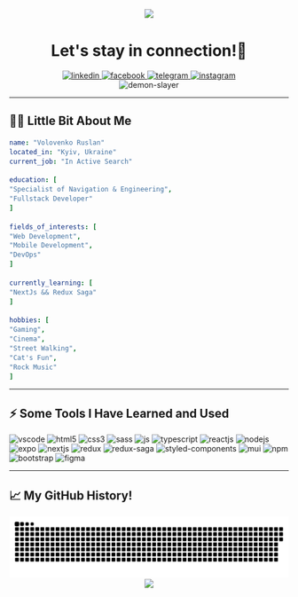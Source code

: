 <div align="center">
<img src="https://capsule-render.vercel.app/api?type=waving&color=gradient&height=100&text=Hi%20There!&animation=fadeIn&section=header"/>
<h1>Let's stay in connection!💬</h1>
</div>

<div align="center">
<a href="https://www.linkedin.com/in/vokoloven/">
  <img height="50" src="https://user-images.githubusercontent.com/48805990/231769385-7dcc8bdf-c422-4f69-962c-76dd1e027cd6.png" alt="linkedin"/>
</a>
<a href="https://www.facebook.com/ruslan.volovenko/">
  <img height="50" src="https://user-images.githubusercontent.com/48805990/231770930-bb7ce785-2858-40e0-b798-994ab60b8f20.png" alt="facebook"/>
</a>
  <a href="https://t.me/vokoloven">
  <img height="50" src="https://user-images.githubusercontent.com/48805990/231772072-62d14c21-7797-4957-a8c6-e76bb805cd98.png" alt="telegram"/>
</a>
    <a href="https://www.instagram.com/vokoloven/">
  <img height="50" src="https://user-images.githubusercontent.com/48805990/231772749-03e95ab0-d564-46c3-be53-da252beb2ee1.png" alt="instagram"/>
</a>
</div>
<div align="center">
  <img src="https://user-images.githubusercontent.com/48805990/231774886-7046bdaa-f7a7-478f-bb05-66202cf75ab4.gif" alt="demon-slayer"/>
</div>

---
<h2>👩‍💻&nbsp;Little Bit About Me</h2>

```yaml
name: "Volovenko Ruslan"
located_in: "Kyiv, Ukraine"
current_job: "In Active Search"

education: [
"Specialist of Navigation & Engineering",
"Fullstack Developer"
]

fields_of_interests: [
"Web Development",
"Mobile Development",
"DevOps"
]

currently_learning: [
"NextJs && Redux Saga"
]

hobbies: [
"Gaming", 
"Cinema", 
"Street Walking", 
"Cat's Fun", 
"Rock Music"
]
```
---
<h2>⚡&nbsp;Some Tools I Have Learned and Used</h2>

<div align="left">
<img height="50" src="https://user-images.githubusercontent.com/48805990/231803323-a14030f6-1b89-42c8-b18d-abbfdcde1a60.png" alt="vscode"/>
<img height="50" src="https://user-images.githubusercontent.com/48805990/231800613-4481a052-f57d-4731-aa42-45be962ccf61.png" alt="html5"/>
<img height="50" src="https://user-images.githubusercontent.com/48805990/231801114-05079da5-b7c5-42f7-adb4-7fe2f5bd9105.png" alt="css3"/>
<img height="50" src="https://user-images.githubusercontent.com/48805990/231812391-d7d1c072-9049-4777-a8ee-738fdc2e68f0.svg" alt="sass"/>
<img height="50" src="https://user-images.githubusercontent.com/48805990/231813232-84230f45-4165-46c2-958e-b85f9d259b31.png" alt="js"/>
<img height="50" src="https://user-images.githubusercontent.com/48805990/231807096-666ef688-fec1-49f8-861d-e2df228235a8.svg" alt="typescript"/>
<img height="50" src="https://user-images.githubusercontent.com/48805990/231802370-8ba31a44-1c96-4a22-86c9-ffe69ccc280f.png" alt="reactjs"/>
<img height="50" src="https://user-images.githubusercontent.com/48805990/231802509-9b05e4ee-7361-438a-876c-89564118d7ad.png" alt="nodejs"/>
<img height="50" src="https://user-images.githubusercontent.com/48805990/231807026-706bd32c-4c04-43f0-83d8-492a13c7ffa8.svg" alt="expo"/>
<img height="50" src="https://user-images.githubusercontent.com/48805990/231808453-d4d7ec5b-ed46-41eb-8508-5fa0901eb1e1.svg" alt="nextjs"/>
<img height="50" src="https://user-images.githubusercontent.com/48805990/231808929-35681450-9b5e-4e5c-b544-9f0915280c94.svg" alt="redux"/>
<img height="50" src="https://user-images.githubusercontent.com/48805990/231809131-104475db-1a6f-4c46-8211-d3e2f34abf72.svg" alt="redux-saga"/>
<img height="50" width="50" src="https://user-images.githubusercontent.com/48805990/231810493-ded6f82b-0402-45a4-98a8-915db04f8637.svg" alt="styled-components"/>
<img height="50" src="https://user-images.githubusercontent.com/48805990/231811307-fd4a0286-3614-4994-a247-f2cd9003a35e.svg" alt="mui"/>
<img height="50" src="https://user-images.githubusercontent.com/48805990/231811758-67d5e50c-e2fe-4f87-be04-ac07d9297037.svg" alt="npm"/>
<img height="50" src="https://user-images.githubusercontent.com/48805990/231814336-960dab1b-54d5-4bc0-9bf8-1ce3e463fd8c.svg" alt="bootstrap"/>
<img height="50" src="https://user-images.githubusercontent.com/48805990/231846581-9d07049a-7418-4d87-bc44-b60076ce74ef.png" alt="figma"/>
 </div> 
<!---<img height="50" width="50" src="" alt=""/>--->
  
---  
<h2>📈&nbsp;My GitHub History!</h2>
<picture>
<source media="(prefers-color-scheme: dark)" srcset="https://github.com/Vokoloven/Vokoloven/blob/output/github-contribution-grid-snake-dark.svg" />
<img alt="github-snake" src="https://github.com/Vokoloven/Vokoloven/blob/output/github-contribution-grid-snake-dark.svg" />
</picture>
  
<div align="center">
<img src="https://capsule-render.vercel.app/api?type=waving&color=gradient&height=100&animation=fadeIn&section=footer"/>
</div>
